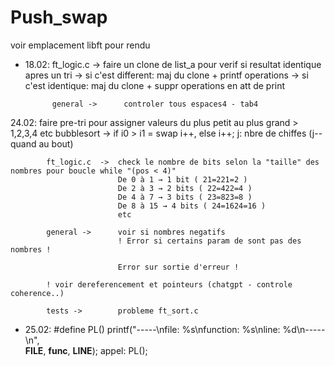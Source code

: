 # Push_swap

voir emplacement libft pour rendu

- 18.02:    ft_logic.c ->   faire un clone de list_a pour verif si resultat identique apres un tri
                            -> si c'est different: maj du clone + printf operations
                            -> si c'est identique: maj du clone + suppr operations en att de print
            
            general ->      controler tous espaces4 - tab4
        
24.02:      faire pre-tri pour assigner valeurs du plus petit au plus grand > 1,2,3,4 etc
			bubblesort ->	if i0 > i1 = swap i++, else i++; j: nbre de chiffes (j-- quand au bout)

			ft_logic.c 	->	check le nombre de bits selon la "taille" des nombres pour boucle while "(pos < 4)"
							De 0 à 1 → 1 bit ( 21=221=2 )
							De 2 à 3 → 2 bits ( 22=422=4 )
							De 4 à 7 → 3 bits ( 23=823=8 )
							De 8 à 15 → 4 bits ( 24=1624=16 )
							etc

			general ->		voir si nombres negatifs
							! Error si certains param de sont pas des nombres !

							Error sur sortie d'erreur ! 

			! voir dereferencement et pointeurs (chatgpt - controle coherence..)

			tests ->		probleme ft_sort.c


- 25.02: 
#define PL() printf("-----\nfile: %s\nfunction: %s\nline: %d\n-----\n",\
		 __FILE__, __func__, __LINE__);
appel: PL();